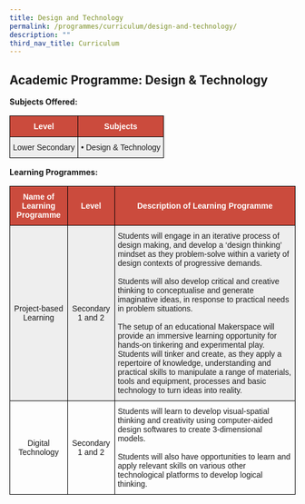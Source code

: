 ```yaml
---
title: Design and Technology
permalink: /programmes/curriculum/design-and-technology/
description: ""
third_nav_title: Curriculum
---
```

Academic Programme: Design & Technology
---------------------------------------

**Subjects Offered:**

<style type="text/css">
.tg  {border-collapse:collapse;border-spacing:0;}
.tg td{border-color:black;border-style:solid;border-width:1px;font-family:Arial, sans-serif;font-size:14px;
  overflow:hidden;padding:10px 5px;word-break:normal;}
.tg th{border-color:black;border-style:solid;border-width:1px;font-family:Arial, sans-serif;font-size:14px;
  font-weight:normal;overflow:hidden;padding:10px 5px;word-break:normal;}
.tg .tg-43yd{background-color:#CB4B3D;color:#FFF;font-weight:bold;text-align:center;vertical-align:middle}
.tg .tg-mgsp{background-color:#EEE;text-align:center;vertical-align:middle}
.tg .tg-r5gp{background-color:#EEE;text-align:left;vertical-align:top}
</style>
<table class="tg">
<thead>
  <tr>
    <th class="tg-43yd"><span style="color:#FFF;background-color:#CB4B3D">Level</span></th>
    <th class="tg-43yd"><span style="color:#FFF;background-color:#CB4B3D">Subjects</span></th>
  </tr>
</thead>
<tbody>
  <tr>
    <td class="tg-mgsp">Lower Secondary</td>
    <td class="tg-r5gp"> <span style="font-weight:400;font-style:normal">• </span>Design &amp; Technology</td>
  </tr>
</tbody>
</table>

**Learning Programmes:**

<style type="text/css">
.tg  {border-collapse:collapse;border-spacing:0;}
.tg td{border-color:black;border-style:solid;border-width:1px;font-family:Arial, sans-serif;font-size:14px;
  overflow:hidden;padding:10px 5px;word-break:normal;}
.tg th{border-color:black;border-style:solid;border-width:1px;font-family:Arial, sans-serif;font-size:14px;
  font-weight:normal;overflow:hidden;padding:10px 5px;word-break:normal;}
.tg .tg-5xw7{background-color:#EEE;color:#1E1E1E;text-align:left;vertical-align:top}
.tg .tg-43yd{background-color:#CB4B3D;color:#FFF;font-weight:bold;text-align:center;vertical-align:middle}
.tg .tg-mgsp{background-color:#EEE;text-align:center;vertical-align:middle}
.tg .tg-nrix{text-align:center;vertical-align:middle}
.tg .tg-ic9l{color:#1E1E1E;text-align:left;vertical-align:top}
</style>
<table class="tg">
<thead>
  <tr>
    <th class="tg-43yd"><span style="color:#FFF;background-color:#CB4B3D">Name of Learning Programme</span></th>
    <th class="tg-43yd"><span style="color:#FFF;background-color:#CB4B3D">Level</span></th>
    <th class="tg-43yd"><span style="color:#FFF;background-color:#CB4B3D">Description of Learning Programme</span></th>
  </tr>
</thead>
<tbody>
  <tr>
    <td class="tg-mgsp">Project-based Learning</td>
    <td class="tg-mgsp">Secondary 1 and 2</td>
    <td class="tg-5xw7"><span style="font-weight:400;color:#1E1E1E">Students will engage in an iterative process of design making, and develop a ‘design thinking’ mindset as they problem-solve within a variety of design contexts of progressive demands.</span><br><br><span style="font-weight:400;color:#1E1E1E">Students will also develop critical and creative thinking to conceptualise and generate imaginative ideas, in response to practical needs in problem situations.</span><br><br><span style="font-weight:400;color:#1E1E1E">The setup of an educational Makerspace will provide an immersive learning opportunity for hands-on tinkering and experimental play. Students will tinker and create, as they apply a repertoire of knowledge, understanding and practical skills to manipulate a range of materials, tools and equipment, processes and basic technology to turn ideas into reality.</span></td>
  </tr>
  <tr>
    <td class="tg-nrix">Digital Technology</td>
    <td class="tg-nrix">Secondary 1 and 2</td>
    <td class="tg-ic9l"><span style="font-weight:400;color:#1E1E1E">Students will learn to develop visual-spatial thinking and creativity using computer-aided design softwares to create 3-dimensional models.</span><br><br><span style="font-weight:400;color:#1E1E1E">Students will also have opportunities to learn and apply relevant skills on various other technological platforms to develop logical thinking.</span></td>
  </tr>
</tbody>
</table>